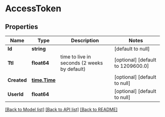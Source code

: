 # AccessToken

## Properties
Name | Type | Description | Notes
------------ | ------------- | ------------- | -------------
**Id** | **string** |  | [default to null]
**Ttl** | **float64** | time to live in seconds (2 weeks by default) | [optional] [default to 1209600.0]
**Created** | [**time.Time**](time.Time.md) |  | [optional] [default to null]
**UserId** | **float64** |  | [optional] [default to null]

[[Back to Model list]](../README.md#documentation-for-models) [[Back to API list]](../README.md#documentation-for-api-endpoints) [[Back to README]](../README.md)


